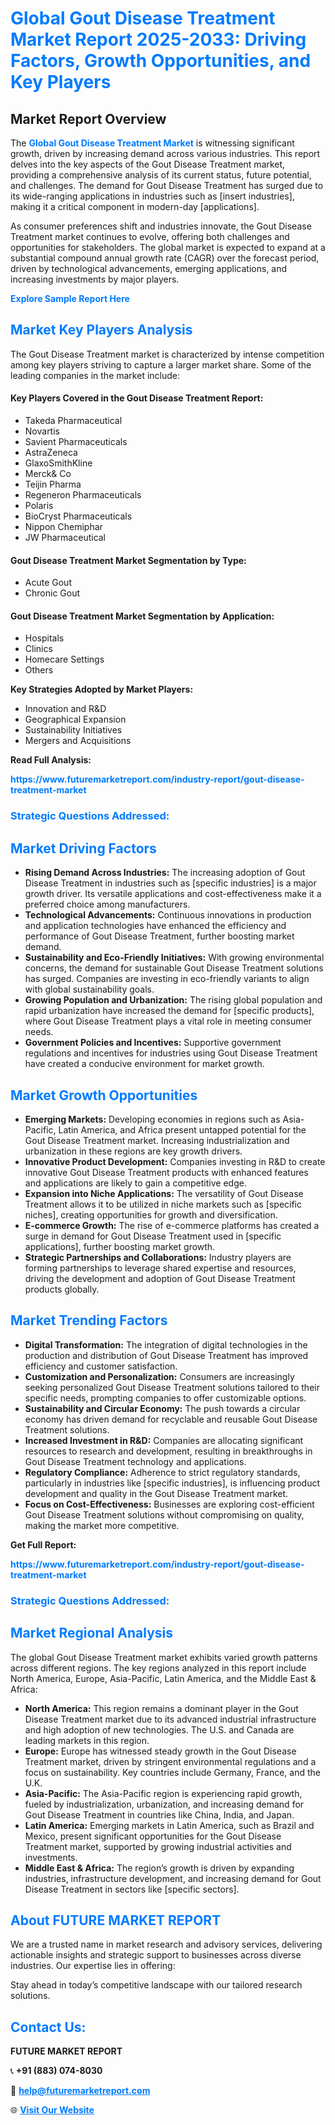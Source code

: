 <h1 style="color: #007BFF;">Global Gout Disease Treatment Market Report 2025-2033: Driving Factors, Growth Opportunities, and Key Players</h1>

<section id="overview">
<h2>Market Report Overview</h2>
<p>The <a href="https://www.futuremarketreport.com/industry-report/gout-disease-treatment-market" style="color: #007BFF; text-decoration: none;"><strong>Global Gout Disease Treatment Market</strong></a> is witnessing significant growth, driven by increasing demand across various industries. This report delves into the key aspects of the Gout Disease Treatment market, providing a comprehensive analysis of its current status, future potential, and challenges. The demand for Gout Disease Treatment has surged due to its wide-ranging applications in industries such as [insert industries], making it a critical component in modern-day [applications].</p>
<p>As consumer preferences shift and industries innovate, the Gout Disease Treatment market continues to evolve, offering both challenges and opportunities for stakeholders. The global market is expected to expand at a substantial compound annual growth rate (CAGR) over the forecast period, driven by technological advancements, emerging applications, and increasing investments by major players.</p>
</section>

<section id="overview">
<p><a href="https://www.futuremarketreport.com/request-sample/reportId=61759" style="color: #007BFF; text-decoration: none;"><strong>Explore Sample Report Here</strong></a></p>
</section>

<section id="key-players">
<h2 style="color: #007BFF;">Market Key Players Analysis</h2>
<p>The Gout Disease Treatment market is characterized by intense competition among key players striving to capture a larger market share. Some of the leading companies in the market include:</p>
<h4>Key Players Covered in the Gout Disease Treatment Report:</h4>
<ul><li>Takeda Pharmaceutical</li><li>Novartis</li><li>Savient Pharmaceuticals</li><li>AstraZeneca</li><li>GlaxoSmithKline</li><li>Merck&amp; Co</li><li>Teijin Pharma</li><li>Regeneron Pharmaceuticals</li><li>Polaris</li><li>BioCryst Pharmaceuticals</li><li>Nippon Chemiphar</li><li>JW Pharmaceutical</li></ul>
<h4>Gout Disease Treatment Market Segmentation by Type:</h4>
<ul><li>Acute Gout</li><li>Chronic Gout</li></ul>

<h4>Gout Disease Treatment Market Segmentation by Application:</h4>
<ul><li>Hospitals</li><li>Clinics</li><li>Homecare Settings</li><li>Others</li></ul>
<p><strong>Key Strategies Adopted by Market Players:</strong></p>
<ul>
<li>Innovation and R&D</li>
<li>Geographical Expansion</li>
<li>Sustainability Initiatives</li>
<li>Mergers and Acquisitions</li>
</ul>
</section>

<section>
<p><strong>Read Full Analysis: </strong></p><a href="https://www.futuremarketreport.com/industry-report/gout-disease-treatment-market" style="color: #007BFF; text-decoration: none;"><strong>https://www.futuremarketreport.com/industry-report/gout-disease-treatment-market</strong></a>
<h3 style="color: #007BFF;">Strategic Questions Addressed:</h3>
</section>

<section id="driving-factors">
<h2 style="color: #007BFF;">Market Driving Factors</h2>
<ul>
<li><strong>Rising Demand Across Industries:</strong> The increasing adoption of Gout Disease Treatment in industries such as [specific industries] is a major growth driver. Its versatile applications and cost-effectiveness make it a preferred choice among manufacturers.</li>
<li><strong>Technological Advancements:</strong> Continuous innovations in production and application technologies have enhanced the efficiency and performance of Gout Disease Treatment, further boosting market demand.</li>
<li><strong>Sustainability and Eco-Friendly Initiatives:</strong> With growing environmental concerns, the demand for sustainable Gout Disease Treatment solutions has surged. Companies are investing in eco-friendly variants to align with global sustainability goals.</li>
<li><strong>Growing Population and Urbanization:</strong> The rising global population and rapid urbanization have increased the demand for [specific products], where Gout Disease Treatment plays a vital role in meeting consumer needs.</li>
<li><strong>Government Policies and Incentives:</strong> Supportive government regulations and incentives for industries using Gout Disease Treatment have created a conducive environment for market growth.</li>
</ul>
</section>

<section id="growth-opportunities">
<h2 style="color: #007BFF;">Market Growth Opportunities</h2>
<ul>
<li><strong>Emerging Markets:</strong> Developing economies in regions such as Asia-Pacific, Latin America, and Africa present untapped potential for the Gout Disease Treatment market. Increasing industrialization and urbanization in these regions are key growth drivers.</li>
<li><strong>Innovative Product Development:</strong> Companies investing in R&D to create innovative Gout Disease Treatment products with enhanced features and applications are likely to gain a competitive edge.</li>
<li><strong>Expansion into Niche Applications:</strong> The versatility of Gout Disease Treatment allows it to be utilized in niche markets such as [specific niches], creating opportunities for growth and diversification.</li>
<li><strong>E-commerce Growth:</strong> The rise of e-commerce platforms has created a surge in demand for Gout Disease Treatment used in [specific applications], further boosting market growth.</li>
<li><strong>Strategic Partnerships and Collaborations:</strong> Industry players are forming partnerships to leverage shared expertise and resources, driving the development and adoption of Gout Disease Treatment products globally.</li>
</ul>
</section>

<section id="trending-factors">
<h2 style="color: #007BFF;">Market Trending Factors</h2>
<ul>
<li><strong>Digital Transformation:</strong> The integration of digital technologies in the production and distribution of Gout Disease Treatment has improved efficiency and customer satisfaction.</li>
<li><strong>Customization and Personalization:</strong> Consumers are increasingly seeking personalized Gout Disease Treatment solutions tailored to their specific needs, prompting companies to offer customizable options.</li>
<li><strong>Sustainability and Circular Economy:</strong> The push towards a circular economy has driven demand for recyclable and reusable Gout Disease Treatment solutions.</li>
<li><strong>Increased Investment in R&D:</strong> Companies are allocating significant resources to research and development, resulting in breakthroughs in Gout Disease Treatment technology and applications.</li>
<li><strong>Regulatory Compliance:</strong> Adherence to strict regulatory standards, particularly in industries like [specific industries], is influencing product development and quality in the Gout Disease Treatment market.</li>
<li><strong>Focus on Cost-Effectiveness:</strong> Businesses are exploring cost-efficient Gout Disease Treatment solutions without compromising on quality, making the market more competitive.</li>
</ul>
</section>

<section>
<p><strong>Get Full Report: </strong></p><a href="https://www.futuremarketreport.com/industry-report/gout-disease-treatment-market" style="color: #007BFF; text-decoration: none;"><strong>https://www.futuremarketreport.com/industry-report/gout-disease-treatment-market</strong></a>
<h3 style="color: #007BFF;">Strategic Questions Addressed:</h3>
</section>


<section id="regional-analysis">
<h2 style="color: #007BFF;">Market Regional Analysis</h2>
<p>The global Gout Disease Treatment market exhibits varied growth patterns across different regions. The key regions analyzed in this report include North America, Europe, Asia-Pacific, Latin America, and the Middle East & Africa:</p>
<ul>
<li><strong>North America:</strong> This region remains a dominant player in the Gout Disease Treatment market due to its advanced industrial infrastructure and high adoption of new technologies. The U.S. and Canada are leading markets in this region.</li>
<li><strong>Europe:</strong> Europe has witnessed steady growth in the Gout Disease Treatment market, driven by stringent environmental regulations and a focus on sustainability. Key countries include Germany, France, and the U.K.</li>
<li><strong>Asia-Pacific:</strong> The Asia-Pacific region is experiencing rapid growth, fueled by industrialization, urbanization, and increasing demand for Gout Disease Treatment in countries like China, India, and Japan.</li>
<li><strong>Latin America:</strong> Emerging markets in Latin America, such as Brazil and Mexico, present significant opportunities for the Gout Disease Treatment market, supported by growing industrial activities and investments.</li>
<li><strong>Middle East & Africa:</strong> The region’s growth is driven by expanding industries, infrastructure development, and increasing demand for Gout Disease Treatment in sectors like [specific sectors].</li>
</ul>
</section>

<footer>
<h2 style="color: #007BFF;">About FUTURE MARKET REPORT</h2>
<p>We are a trusted name in market research and advisory services, delivering actionable insights and strategic support to businesses across diverse industries. Our expertise lies in offering:</p>

<p>Stay ahead in today’s competitive landscape with our tailored research solutions.</p>

<h2 style="color: #007BFF;">Contact Us:</h2>
<p><strong>FUTURE MARKET REPORT</strong></p>
<p>📞 <strong>+91 (883) 074-8030</strong></p>
<p>📧 <strong><a href="mailto:help@futuremarketreport.com" style="color: #007BFF;">help@futuremarketreport.com</a></strong></p>
<p>🌐 <strong><a href="https://www.futuremarketreport.com/" style="color: #007BFF;">Visit Our Website</a></strong></p>
</footer>